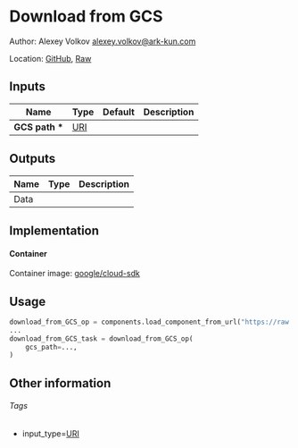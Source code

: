 <!-- BEGIN_GENERATED_CONTENT -->
# Download from GCS

Author: Alexey Volkov <alexey.volkov@ark-kun.com>

Location: [GitHub](https://github.com/Ark-kun/pipeline_components/blob/master/components/google-cloud/storage/download/component.yaml), [Raw](https://raw.githubusercontent.com/Ark-kun/pipeline_components/master/components/google-cloud/storage/download/component.yaml)

## Inputs

|Name|Type|Default|Description|
|-|-|-|-|
|**GCS path** **\***|[URI]|||

## Outputs

|Name|Type|Description|
|-|-|-|
|Data|||

## Implementation

#### Container

Container image: [google/cloud-sdk](https://hub.docker.com/r/)

## Usage

```python
download_from_GCS_op = components.load_component_from_url("https://raw.githubusercontent.com/Ark-kun/pipeline_components/master/components/google-cloud/storage/download/component.yaml")
...
download_from_GCS_task = download_from_GCS_op(
    gcs_path=...,
)
```

## Other information

###### Tags

* input_type=[URI]

[URI]: https://github.com/Ark-kun/pipeline_components/tree/master/types/URI
<!-- END_GENERATED_CONTENT -->
